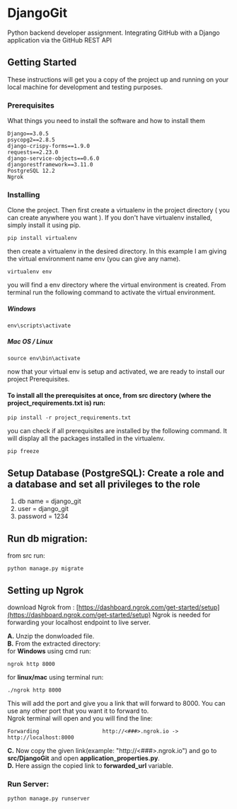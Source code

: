 # DjangoGit

Python backend developer assignment. Integrating GitHub with a Django application via the GitHub REST API

## Getting Started

These instructions will get you a copy of the project up and running on your local machine for development and testing purposes.

### Prerequisites

What things you need to install the software and how to install them

```
Django==3.0.5
psycopg2==2.8.5
django-crispy-forms==1.9.0
requests==2.23.0
django-service-objects==0.6.0
djangorestframework==3.11.0
PostgreSQL 12.2
Ngrok
```

### Installing

Clone the project. Then first create a virtualenv in the project directory ( you can create anywhere you want ). If you don't have virtualenv installed, simply install it using pip.

```
pip install virtualenv
```
then create a virtualenv in the desired directory. In this example I am giving the virtual environment name env (you can give any name). 

```
virtualenv env
```
you will find a env directory where the virtual environment is created. From terminal run the following command to activate the virtual environment.

##### Windows
```
env\scripts\activate
```
##### Mac OS / Linux
```
source env\bin\activate
```

now that your virtual env is setup and activated, we are ready to install our project Prerequisites.

#### To install all the prerequisites at once, from src directory (where the project_requirements.txt is) run:

```
pip install -r project_requirements.txt
```

you can check if all prerequisites are installed by the following command. It will display all the packages installed in the virtualenv.

```
pip freeze
```
## Setup Database (PostgreSQL): Create a role and a database and set all privileges to the role

1. db name = django_git
2. user = django_git
3. password = 1234

## Run db migration:

from src run:

```
python manage.py migrate
```

## Setting up Ngrok

download Ngrok from : [https://dashboard.ngrok.com/get-started/setup](https://dashboard.ngrok.com/get-started/setup)
Ngrok is needed for forwarding your localhost endpoint to live server.

**A.** Unzip the donwloaded file.  
**B.** From the extracted directory:  
for **Windows** using cmd run:  
```
ngrok http 8000
```
for **linux/mac** using terminal run:  
```
./ngrok http 8000
```
This will add the port and give you a link that will forward to 8000. You can use any other port that you want it to forward to.  
Ngrok terminal will open and you will find the line: 
```
Forwarding                    http://<###>.ngrok.io -> http://localhost:8000
```
**C.** Now copy the given link(example: "http://<###>.ngrok.io") and go to **src/DjangoGit** and open **application_properties.py**.  
**D.** Here assign the copied link to **forwarded_url** variable.   

### Run Server:

```
python manage.py runserver
```



